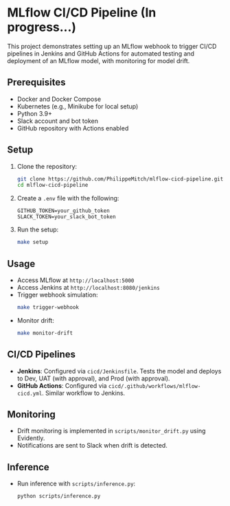 # MLflow CI/CD Pipeline (In progress...)

This project demonstrates setting up an MLflow webhook to trigger CI/CD pipelines in Jenkins and GitHub Actions for automated testing and deployment of an MLflow model, with monitoring for model drift.

## Prerequisites
- Docker and Docker Compose
- Kubernetes (e.g., Minikube for local setup)
- Python 3.9+
- Slack account and bot token
- GitHub repository with Actions enabled

## Setup
1. Clone the repository:
   ```bash
   git clone https://github.com/PhilippeMitch/mlflow-cicd-pipeline.git
   cd mlflow-cicd-pipeline
   ```

2. Create a `.env` file with the following:
   ```plaintext
   GITHUB_TOKEN=your_github_token
   SLACK_TOKEN=your_slack_bot_token
   ```

3. Run the setup:
   ```bash
   make setup
   ```

## Usage
- Access MLflow at `http://localhost:5000`
- Access Jenkins at `http://localhost:8080/jenkins`
- Trigger webhook simulation:
  ```bash
  make trigger-webhook
  ```
- Monitor drift:
  ```bash
  make monitor-drift
  ```

## CI/CD Pipelines
- **Jenkins**: Configured via `cicd/Jenkinsfile`. Tests the model and deploys to Dev, UAT (with approval), and Prod (with approval).
- **GitHub Actions**: Configured via `cicd/.github/workflows/mlflow-cicd.yml`. Similar workflow to Jenkins.

## Monitoring
- Drift monitoring is implemented in `scripts/monitor_drift.py` using Evidently.
- Notifications are sent to Slack when drift is detected.

## Inference
- Run inference with `scripts/inference.py`:
  ```bash
  python scripts/inference.py
  ```